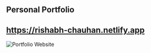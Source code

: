 ## Personal Portfolio
## https://rishabh-chauhan.netlify.app
![Portfolio Website](https://i.ibb.co/WgPMpts/image.png)
